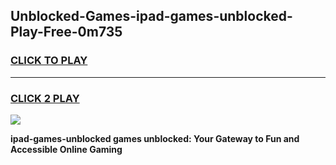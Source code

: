 
## Unblocked-Games-ipad-games-unblocked-Play-Free-0m735
<h3>
<a href="https://premium76.site?title=ipad-games-unblocked&ref=21A">CLICK TO PLAY</a></h3>
<hr>

<h3>
<a href="https://premium76.site?title=ipad-games-unblocked&ref=21A">CLICK 2 PLAY</a>
  
</h3>

<a href="https://premium76.site?title=ipad-games-unblocked&ref=21A"><img src="https://clearcache.store/games.png"></a>


**ipad-games-unblocked games unblocked: Your Gateway to Fun and Accessible Online Gaming**
